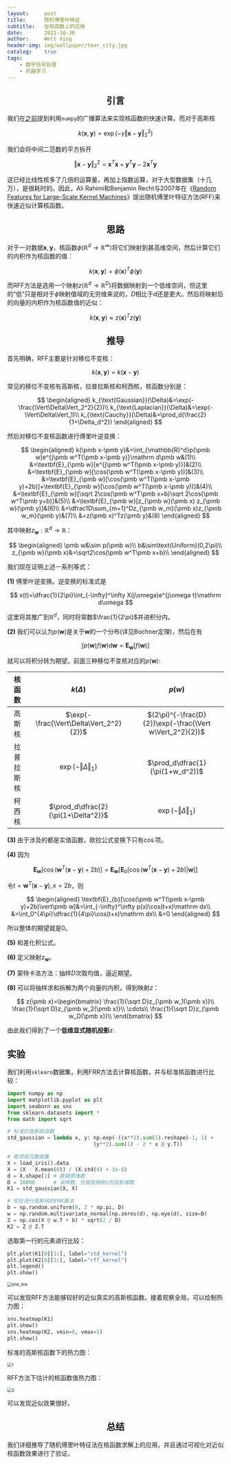 ```yaml
---
layout:     post
title:      随机傅里叶特征
subtitle:   在核函数上的应用
date:       2021-10-30
author:     Welt Xing
header-img: img/wallpaper/tear_city.jpg
catalog:    true
tags:
    - 数字信号处理
    - 机器学习
---
```


## <center>引言

我们在[之前](https://welts.xyz/2021/10/25/kernel/)提到利用`numpy`的广播算法来实现核函数的快速计算。而对于高斯核

$$
k(\pmb x,\pmb y)=\exp(-\gamma\Vert\pmb x-\pmb y\Vert_2^2)
$$

我们会将中间二范数的平方拆开

$$
\Vert\pmb{x}-\pmb{y}\Vert_2^2=\pmb{x}^T\pmb{x}+\pmb{y}^T\pmb{y}-2\pmb x^T\pmb y
$$

这已经比线性核多了几倍的运算量，再加上指数运算，对于大型数据集（十几万），是很耗时的。因此，Ali Rahimi和Benjamin Recht与2007年在《[Random Features for Large-Scale Kernel Machines](https://www.datalearner.com/conference/paper_content/400002771)》提出随机傅里叶特征方法(RFF)来快速近似计算核函数。

## <center>思路

对于一对数据$\pmb x,\pmb y$，核函数$\phi(\mathbb{R}^d\to\mathbb{R}^\infty)$将它们映射到甚高维空间，然后计算它们的内积作为核函数的值：

$$
k(\pmb x,\pmb y)=\phi(\pmb x)^T\phi(\pmb y)
$$

而RFF方法是选用一个映射$z(\mathbb{R}^d\to\mathbb{R}^D)$将数据映射到一个低维空间，但这里的“低”只是相对于$\phi$映射值域的无穷维来说的，$D$相比于$d$还是更大。然后将映射后的向量的内积作为核函数值的近似：

$$
k(\pmb x,\pmb y)\approx z(\pmb x)^Tz(\pmb y)
$$

## <center>推导

首先明确，RFF主要是针对移位不变核：

$$
k(\pmb x,\pmb y)=k(\pmb x-\pmb y)
$$

常见的移位不变核有高斯核，拉普拉斯核和柯西核，核函数分别是：

$$
\begin{aligned}
k_{\text{Gaussian}}(\Delta)&=\exp(-\frac{\Vert\Delta\Vert_2^2}{2})\\
k_{\text{Laplacian}}(\Delta)&=\exp(-\Vert\Delta\Vert_1)\\
k_{\text{Cauchy}}(\Delta)&=\prod_d(\frac{2}{1+\Delta_d^2})
\end{aligned}
$$

然后对移位不变核函数进行傅里叶逆变换：

$$
\begin{aligned}
k(\pmb x-\pmb y)&=\int_{\mathbb{R}^d}p(\pmb w)e^{j\pmb w^T(\pmb x-\pmb y)}\mathrm d\pmb w&(1)\\
&=\textbf{E}_{\pmb w}[e^{j\pmb w^T(\pmb x-\pmb y)}]&(2)\\
&=\textbf{E}_{\pmb w}[\cos(\pmb w^T(\pmb x-\pmb y))]&(3)\\
&=\textbf{E}_{\pmb w}[\cos(\pmb w^T(\pmb x-\pmb y)+2b)]+\textbf{E}_{\pmb w}[\cos(\pmb w^T(\pmb x-\pmb y))]&(4)\\
&=\textbf{E}_{\pmb w}[\sqrt 2\cos(\pmb w^T\pmb x+b)\sqrt 2\cos(\pmb w^T\pmb y+b)]&(5)\\
&=\textbf{E}_{\pmb w}[z_{\pmb w}(\pmb x) z_{\pmb w}(\pmb y)]&(6)\\
&=\dfrac1D\sum_{m=1}^Dz_{\pmb w_m}(\pmb x)z_{\pmb w_m}(\pmb y)&(7)\\
&=z(\pmb x)^Tz(\pmb y)&(8)
\end{aligned}
$$

其中映射$z_{\pmb w}:\mathbb{R}^d\to\mathbb{R}$：

$$
\begin{aligned}
\pmb w&\sim p(\pmb w)\\
b&\sim\text{Uniform}(0,2\pi)\\
z_{\pmb w}(\pmb x)&=\sqrt2\cos(\pmb w^T\pmb x+b)\\
\end{aligned}
$$

我们现在证明上述一系列等式：

**(1)** 傅里叶逆变换。逆变换的标准式是

$$
x(t)=\dfrac{1}{2\pi}\int_{-\infty}^\infty X(j\omega)e^{j\omega t}\mathrm d\omega
$$

这里将其推广到$\mathbb{R}^d$，同时将常数$\frac{1}{2\pi}$并进积分内。

**(2)** 我们可以认为$p(\pmb w)$是关于$\pmb w$的一个分布(详见Bochner定理)，然后在有

$$
\int p(\pmb w)f(\pmb w)\mathrm d\pmb w=\textbf{E}_{\pmb w}[f(\pmb w)]
$$

就可以将积分转为期望。前面三种移位不变核对应的$p(\pmb w)$:

|   核函数   |               $k(\Delta)$               |                          $p(w)$                          |
| :--------: | :-------------------------------------: | :------------------------------------------------------: |
|   高斯核   | $\exp(-\frac{\Vert\Delta\Vert_2^2}{2})$ | $(2\pi)^{-\frac{D}{2}}\exp(-\frac{\Vert w\Vert_2^2}{2})$ |
| 拉普拉斯核 |       $\exp(-\Vert\Delta\Vert_1)$       |             $\prod_d\dfrac{1}{\pi(1+w_d^2)}$             |
|   柯西核   |   $\prod_d\dfrac{2}{\pi(1+\Delta^2)}$   |               $\exp(-\Vert\Delta\Vert_1)$                |

**(3)** 由于涉及的都是实值函数，欧拉公式变换下只有$\cos$项。

**(4)** 因为

$$
\textbf{E}_{\pmb w}[\cos(\pmb w^T(\pmb x-\pmb y)+2b)]=\textbf{E}_{\pmb w}[\textbf{E}_{b}[\cos(\pmb w^T(\pmb x-\pmb y)+2b)\vert\pmb w]]
$$

令$t=\pmb w^T(\pmb x-\pmb y),x=2b$，则

$$
\begin{aligned}
\textbf{E}_{b}[\cos(\pmb w^T(\pmb x-\pmb y)+2b)\vert\pmb w]&=\int_{-\infty}^\infty p(x)\cos(t+x)\mathrm dx\\
&=\int_0^{4\pi}\dfrac{1}{4\pi}\cos(t+x)\mathrm dx\\
&=0
\end{aligned}
$$

所以整体的期望就是0。

**(5)** 和差化积公式。

**(6)** 定义映射$z_{\pmb w}$。

**(7)** 蒙特卡洛方法：抽样$D$次取均值，逼近期望。

**(8)** 可以将抽样求和拆解为两个向量的内积，得到映射$z$：

$$
z(\pmb x)=\begin{bmatrix}
\frac{1}{\sqrt D}z_{\pmb w_1(\pmb x)}\\
\frac{1}{\sqrt D}z_{\pmb w_2(\pmb x)}\\
\cdots\\
\frac{1}{\sqrt D}z_{\pmb w_D(\pmb x)}\\
\end{bmatrix}
$$

由此我们得到了一个**低维显式随机投影**$z$.

## 实验

我们利用`sklearn`数据集，利用FRR方法去计算核函数，并与标准核函数进行比较：

```python
import numpy as np
import matplotlib.pyplot as plt
import seaborn as sns
from sklearn.datasets import *
from math import sqrt

# 标准的高斯核函数
std_gaussian = lambda x, y: np.exp(-((x**2).sum(1).reshape(-1, 1) +
                            (y**2).sum(1) - 2 * x @ y.T))

# 取鸢尾花数据集
X = load_iris().data
X = (X - X.mean(0)) / (X.std(0) + 1e-8)
d = X.shape[1] # 数据原维数
D = 10000      # 采样数，也就是映射z的投影维数
K1 = std_gaussian(X, X)

# 现在进行高斯核的FRR算法
b = np.random.uniform(0, 2 * np.pi, D)
w = np.random.multivariate_normal(np.zeros(d), np.eye(d), size=D)
Z = np.cos(X @ w.T + b) * sqrt(2 / D)
K2 = Z @ Z.T
```

选取第一行的元素进行比较：

```python
plt.plot(K1[0][1:], label="std_kernel")
plt.plot(K2[0][1:], label="rff_kernel")
plt.legend()
plt.show()
```

<img src="/img/dsp/one_line.png" alt="one_line" style="zoom:67%;" />

可以发现RFF方法能够较好的近似真实的高斯核函数。接着观察全局，可以绘制热力图：

```python
sns.heatmap(K1)
plt.show()
sns.heatmap(K2, vmin=0, vmax=1)
plt.show()
```

标准的高斯核函数下的热力图：

<img src="/img/dsp/heatmap1.png" alt="1" style="zoom:67%;" />

RFF方法下估计的核函数值热力图：

<img src="/img/dsp/heatmap2.png" alt="2" style="zoom:67%;" />

可以发现近似效果很好。

## <center>总结

我们详细推导了随机傅里叶特征法在核函数求解上的应用，并且通过可视化对近似核函数效果进行了验证。

